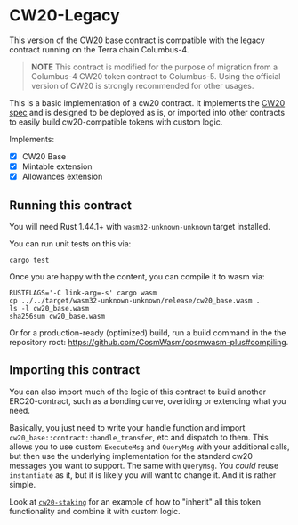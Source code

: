 # CW20-Legacy

This version of the CW20 base contract is compatible with the legacy contract running on the Terra chain Columbus-4.

> **NOTE**
This contract is modified for the purpose of migration from a Columbus-4 CW20 token contract to Columbus-5. Using the official version of CW20 is strongly recommended for other usages.

This is a basic implementation of a cw20 contract. It implements
the [CW20 spec](../../packages/cw20/README.md) and is designed to
be deployed as is, or imported into other contracts to easily build
cw20-compatible tokens with custom logic.

Implements:

- [x] CW20 Base
- [x] Mintable extension
- [x] Allowances extension

## Running this contract

You will need Rust 1.44.1+ with `wasm32-unknown-unknown` target installed.

You can run unit tests on this via: 

`cargo test`

Once you are happy with the content, you can compile it to wasm via:

```
RUSTFLAGS='-C link-arg=-s' cargo wasm
cp ../../target/wasm32-unknown-unknown/release/cw20_base.wasm .
ls -l cw20_base.wasm
sha256sum cw20_base.wasm
```

Or for a production-ready (optimized) build, run a build command in the
the repository root: https://github.com/CosmWasm/cosmwasm-plus#compiling.

## Importing this contract

You can also import much of the logic of this contract to build another
ERC20-contract, such as a bonding curve, overiding or extending what you
need.

Basically, you just need to write your handle function and import 
`cw20_base::contract::handle_transfer`, etc and dispatch to them.
This allows you to use custom `ExecuteMsg` and `QueryMsg` with your additional
calls, but then use the underlying implementation for the standard cw20
messages you want to support. The same with `QueryMsg`. You *could* reuse `instantiate`
as it, but it is likely you will want to change it. And it is rather simple.

Look at [`cw20-staking`](../cw20-staking/README.md) for an example of how to "inherit"
all this token functionality and combine it with custom logic.
